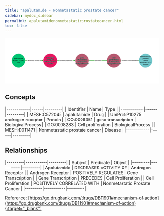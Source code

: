 ```yaml
---
title: "apalutamide - Nonmetastatic prostate cancer"
sidebar: mydoc_sidebar
permalink: apalutamidenonmetastaticprostatecancer.html
toc: false 
---
```


![Path Visualization](/images/apalutamidenonmetastaticprostatecancer.png)

## Concepts

|------------|------|---------|
| Identifier | Name | Type    |
|------------|------|---------|
| MESH:C572045 | apalutamide | Drug |
| UniProt:P10275 | androgen receptor | Protein |
| GO:0006351 | gene transcription | BiologicalProcess |
| GO:0008283 | Cell proliferation | BiologicalProcess |
| MESH:D011471 | Nonmetastatic prostate cancer | Disease |
|------------|------|---------|

## Relationships

|---------|-----------|---------|
| Subject | Predicate | Object  |
|---------|-----------|---------|
| Apalutamide | DECREASES ACTIVITY OF | Androgen Receptor |
| Androgen Receptor | POSITIVELY REGULATES | Gene Transcription |
| Gene Transcription | PRECEDES | Cell Proliferation |
| Cell Proliferation | POSITIVELY CORRELATED WITH | Nonmetastatic Prostate Cancer |
|---------|-----------|---------|

Reference: [https://go.drugbank.com/drugs/DB11901#mechanism-of-action](https://go.drugbank.com/drugs/DB11901#mechanism-of-action){:target="_blank"}